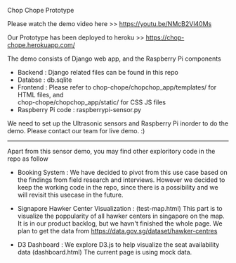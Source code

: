 
Chop Chope Prototype

Please watch the demo video here >>  https://youtu.be/NMcB2Vl40Ms

Our Prototype has been deployed to heroku >>  https://chop-chope.herokuapp.com/

The demo consists of Django web app, and the Raspberry Pi components 
- Backend : Django related files can be found in this repo
- Databse : db.sqlite
- Frontend : 
Please refer to chop-chope/chopchop_app/templates/ for HTML files, and  
chop-chope/chopchop_app/static/ for CSS JS files 
- Raspberry Pi code : raspberrypi-sensor.py  

We need to set up the Ultrasonic sensors and Raspberry Pi inorder to do the demo. Please contact our team for live demo. :) 

-----------------------------------------------

Apart from this sensor demo, you may find other exploritory code in the repo as follow 

- Booking System : 
We have decided to pivot from this use case based on the findings from field research and interviews. However we decided to keep the working code in the repo, since there is a possibility and we will revisit this usecase in the future. 

- Signapore Hawker Center Visualization : 
(test-map.html) This part is to visualize the poppularity of all hawker centers in singapore on the map. It is in our product backlog, but we havn't finished the whole page.  We plan to get the data from https://data.gov.sg/dataset/hawker-centres 

- D3 Dashboard :
We explore D3.js to help visualize the seat availability data (dashboard.html) 
The current page is using mock data. 



